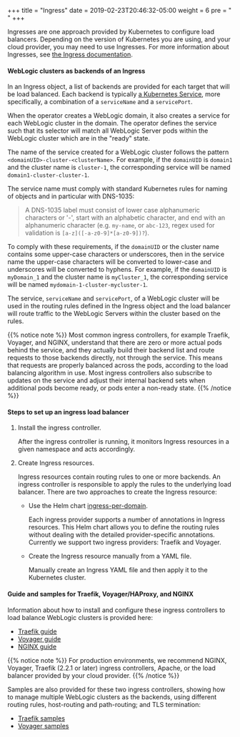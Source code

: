 +++
title = "Ingress"
date = 2019-02-23T20:46:32-05:00
weight = 6
pre = "<b> </b>"
+++

Ingresses are one approach provided by Kubernetes to configure load balancers.
Depending on the version of Kubernetes you are using, and your cloud provider, you may need to use Ingresses.
For more information about Ingresses, see [the Ingress documentation](https://kubernetes.io/docs/concepts/services-networking/ingress/).  

#### WebLogic clusters as backends of an Ingress

In an Ingress object, a list of backends are provided for each target that will be load balanced.  Each backend is typically
[a Kubernetes Service](https://kubernetes.io/docs/concepts/services-networking/service/), more specifically, a combination of a `serviceName` and a `servicePort`.

When the operator creates a WebLogic domain, it also creates a service for each WebLogic cluster in the domain.
The operator defines the service such that its selector will match all WebLogic Server pods within the WebLogic cluster
which are in the "ready" state.

The name of the service created for a WebLogic cluster follows the pattern `<domainUID>-cluster-<clusterName>`.
For example, if the `domainUID` is `domain1` and the cluster name is `cluster-1`, the corresponding service
will be named `domain1-cluster-cluster-1`.

The service name must comply with standard Kubernetes rules for naming of objects and in particular with DNS-1035:
> A DNS-1035 label must consist of lower case alphanumeric characters or '-', start with an alphabetic character, and end with an alphanumeric character (e.g. `my-name`,  or `abc-123`, regex used for validation is `[a-z]([-a-z0-9]*[a-z0-9])?`).

To comply with these requirements, if the `domainUID` or the cluster name contains some upper-case characters or underscores, then
in the service name the upper-case characters will be converted to lower-case and underscores will be converted to hyphens.
For example, if the `domainUID` is `myDomain_1` and the cluster name is `myCluster_1`, the corresponding service will be named
`mydomain-1-cluster-mycluster-1`.

The service, `serviceName` and `servicePort`, of a WebLogic cluster will be used in the routing rules defined in the Ingress
object and the load balancer will route traffic to the WebLogic Servers within the cluster based on the rules.

{{% notice note %}}
Most common ingress controllers, for example Traefik, Voyager, and NGINX,
understand that there are zero or more actual pods behind the service, and they actually
build their backend list and route requests to those backends directly, not through the service.  This means that
requests are properly balanced across the pods, according to the load balancing algorithm
in use.  Most ingress controllers also
subscribe to updates on the service and adjust their internal backend sets when
additional pods become ready, or pods enter a non-ready state.
{{% /notice %}}

#### Steps to set up an ingress load balancer

1. Install the ingress controller.

    After the ingress controller is running, it monitors Ingress resources in a given namespace and acts accordingly.

1. Create Ingress resources.

    Ingress resources contain routing rules to one or more backends. An ingress controller is responsible to apply the rules to the underlying load balancer.
    There are two approaches to create the Ingress resource:

      * Use the Helm chart [ingress-per-domain](https://github.com/oracle/weblogic-kubernetes-operator/blob/master/kubernetes/samples/charts/ingress-per-domain).  

        Each ingress provider supports a number of annotations in Ingress resources. This Helm chart allows you to define the routing rules without dealing with the detailed provider-specific annotations. Currently we support two ingress providers: Traefik and Voyager.

     * Create the Ingress resource manually from a YAML file.  

        Manually create an Ingress YAML file and then apply it to the Kubernetes cluster.

#### Guide and samples for Traefik, Voyager/HAProxy, and NGINX

Information about how to install and configure these ingress controllers to load balance WebLogic clusters is provided here:

 - [Traefik guide](https://github.com/oracle/weblogic-kubernetes-operator/blob/master/kubernetes/samples/charts/traefik/README.md)
 - [Voyager guide](https://github.com/oracle/weblogic-kubernetes-operator/blob/master/kubernetes/samples/charts/voyager/README.md)
 - [NGINX guide](https://github.com/oracle/weblogic-kubernetes-operator/blob/master/kubernetes/samples/charts/nginx/README.md)

 {{% notice note %}}
 For production environments, we recommend NGINX, Voyager, Traefik (2.2.1 or later) ingress controllers, Apache, or the load balancer provided by your cloud provider.
 {{% /notice %}}

Samples are also provided for these two ingress controllers, showing how to manage multiple WebLogic clusters as the backends, using different routing rules, host-routing and path-routing; and TLS termination:

- [Traefik samples](https://github.com/oracle/weblogic-kubernetes-operator/blob/master/kubernetes/samples/charts/traefik/samples)
- [Voyager samples](https://github.com/oracle/weblogic-kubernetes-operator/blob/master/kubernetes/samples/charts/voyager/samples)
